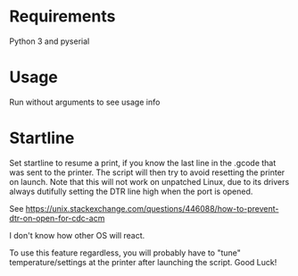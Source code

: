 Requirements
===
Python 3 and pyserial

Usage
===
Run without arguments to see usage info

Startline
===
Set startline to resume a print, if you know the last line in the .gcode that was sent to the printer. The script will then try to avoid resetting the printer on launch.
Note that this will not work on unpatched Linux, due to its drivers always dutifully setting the DTR line high when the port is opened.

See https://unix.stackexchange.com/questions/446088/how-to-prevent-dtr-on-open-for-cdc-acm

I don't know how other OS will react.

To use this feature regardless, you will probably have to "tune" temperature/settings at the printer after launching the script. Good Luck!
